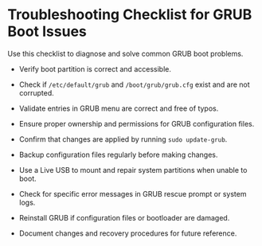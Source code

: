 # Troubleshooting Checklist for GRUB Boot Issues

Use this checklist to diagnose and solve common GRUB boot problems.

- Verify boot partition is correct and accessible.

- Check if `/etc/default/grub` and `/boot/grub/grub.cfg` exist and are not corrupted.

- Validate entries in GRUB menu are correct and free of typos.

- Ensure proper ownership and permissions for GRUB configuration files.

- Confirm that changes are applied by running `sudo update-grub`.

- Backup configuration files regularly before making changes.

- Use a Live USB to mount and repair system partitions when unable to boot.

- Check for specific error messages in GRUB rescue prompt or system logs.

- Reinstall GRUB if configuration files or bootloader are damaged.

- Document changes and recovery procedures for future reference.
